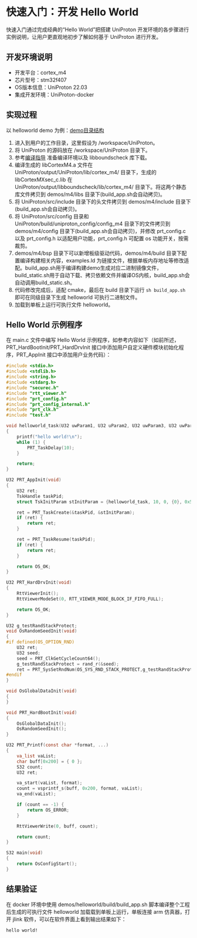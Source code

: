 # 快速入门：开发 Hello World
快速入门通过完成经典的“Hello World”把搭建 UniProton 开发环境的各步骤进行实例说明，让用户更直观地初步了解如何基于 UniProton 进行开发。

## 开发环境说明
- 开发平台：cortex_m4
- 芯片型号：stm32f407
- OS版本信息：UniProton 22.03
- 集成开发环境：UniProton-docker

## 实现过程
以 helloworld demo 为例：[demo目录结构](../demos/m4/readme.txt)

1. 进入到用户的工作目录，这里假设为 /workspace/UniProton。
2. 将 UniProton 的源码放在 /workspace/UniProton 目录下。
3. 参考[编译指导](./UniProton_build.md) 准备编译环境以及 libboundscheck 库下载。
4. 编译生成的 libCortexM4.a 文件在 UniProton/output/UniProton/lib/cortex_m4/ 目录下，生成的 libCortexMXsec_c.lib 在 UniProton/output/libboundscheck/lib/cortex_m4/ 目录下。将这两个静态库文件拷贝到 demos/m4/libs 目录下(build_app.sh会自动拷贝)。
5. 将 UniProton/src/include 目录下的头文件拷贝到 demos/m4/include 目录下(build_app.sh会自动拷贝)。
6. 将 UniProton/src/config 目录和 UniProton/build/uniproton_config/config_m4 目录下的文件拷贝到 demos/m4/config 目录下(build_app.sh会自动拷贝)，并修改 prt_config.c 以及 prt_config.h 以适配用户功能，prt_config.h 可配置 os 功能开关，按需裁剪。
7. demos/m4/bsp 目录下可以新增板级驱动代码，demos/m4/build 目录下配置编译构建相关内容，examples.ld 为链接文件，根据单板内存地址等修改适配。build_app.sh用于编译构建demo生成对应二进制镜像文件，build_static.sh用于自动下载、拷贝依赖文件并编译OS内核，build_app.sh会自动调用build_static.sh。
8. 代码修改完成后，适配 cmake，最后在 build 目录下运行 `sh build_app.sh` 即可在同级目录下生成 helloworld 可执行二进制文件。
9. 加载到单板上运行可执行文件 helloworld。

## Hello World 示例程序
在 main.c 文件中编写 Hello World 示例程序，如参考内容如下（如前所述，PRT_HardBootInit/PRT_HardDrvInit 接口中添加用户自定义硬件模块初始化程序，PRT_AppInit 接口中添加用户业务代码）：
```c
#include <stdio.h>
#include <stdlib.h>
#include <string.h>
#include <stdarg.h>
#include "securec.h"
#include "rtt_viewer.h"
#include "prt_config.h"
#include "prt_config_internal.h"
#include "prt_clk.h"
#include "test.h"

void helloworld_task(U32 uwParam1, U32 uParam2, U32 uwParam3, U32 uwParam4)
{
    printf("hello world!\n");
    while (1) {
        PRT_TaskDelay(10);
    }

    return;
}

U32 PRT_AppInit(void)
{
    U32 ret;
    TskHandle taskPid;
    struct TskInitParam stInitParam = {helloworld_task, 10, 0, {0}, 0x500, "TaskA", 0};

    ret = PRT_TaskCreate(&taskPid, &stInitParam);
    if (ret) {
        return ret;
    }

    ret = PRT_TaskResume(taskPid);
    if (ret) {
        return ret;
    }

    return OS_OK;
}

U32 PRT_HardDrvInit(void)
{
    RttViewerInit();
    RttViewerModeSet(0, RTT_VIEWER_MODE_BLOCK_IF_FIFO_FULL);

    return OS_OK;
}

U32 g_testRandStackProtect;
void OsRandomSeedInit(void)
{
#if defined(OS_OPTION_RND)
    U32 ret;
    U32 seed;
    seed = PRT_ClkGetCycleCount64();
    g_testRandStackProtect = rand_r(&seed);
    ret = PRT_SysSetRndNum(OS_SYS_RND_STACK_PROTECT,g_testRandStackProtect);
#endif
}

void OsGlobalDataInit(void)
{
}

void PRT_HardBootInit(void)
{
    OsGlobalDataInit();
    OsRandomSeedInit();
}

U32 PRT_Printf(const char *format, ...)
{
    va_list vaList;
    char buff[0x200] = { 0 };
    S32 count;
    U32 ret;

    va_start(vaList, format);
    count = vsprintf_s(buff, 0x200, format, vaList);
    va_end(vaList);

    if (count == -1) {
        return OS_ERROR;
    }

    RttViewerWrite(0, buff, count);

    return count;
}

S32 main(void)
{
    return OsConfigStart();
}
```

## 结果验证
在 docker 环境中使用 demos/helloworld/build/build_app.sh 脚本编译整个工程后生成的可执行文件 helloworld 加载载到单板上运行，单板连接 arm 仿真器，打开 jlink 软件，可以在软件界面上看到输出结果如下：
```bash
hello world!
```